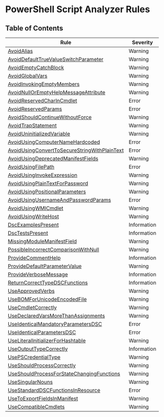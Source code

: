 # PowerShell Script Analyzer Rules
## Table of Contents

| Rule | Severity |
|------|----------------------------------|
|[AvoidAlias](./AvoidAlias.md) | Warning |
|[AvoidDefaultTrueValueSwitchParameter](./AvoidDefaultTrueValueSwitchParameter.md) | Warning|
|[AvoidEmptyCatchBlock](./AvoidEmptyCatchBlock.md) | Warning|
|[AvoidGlobalVars](./AvoidGlobalVars.md) | Warning|
|[AvoidInvokingEmptyMembers](./AvoidInvokingEmptyMembers.md) | Warning|
|[AvoidNullOrEmptyHelpMessageAttribute](./AvoidNullOrEmptyHelpMessageAttribute.md) | Warning|
|[AvoidReservedCharInCmdlet](./AvoidReservedCharInCmdlet.md) | Error |
|[AvoidReservedParams](./AvoidReservedParams.md) | Error |
|[AvoidShouldContinueWithoutForce](./AvoidShouldContinueWithoutForce.md) | Warning|
|[AvoidTrapStatement](./AvoidTrapStatement.md) | Warning|
|[AvoidUninitializedVariable](./AvoidUninitializedVariable.md) | Warning|
|[AvoidUsingComputerNameHardcoded](./AvoidUsingComputerNameHardcoded.md) | Error |
|[AvoidUsingConvertToSecureStringWithPlainText](./AvoidUsingConvertToSecureStringWithPlainText.md) | Error |
|[AvoidUsingDeprecatedManifestFields](./AvoidUsingDeprecatedManifestFields.md) | Warning|
|[AvoidUsingFilePath](./AvoidUsingFilePath.md) | Error |
|[AvoidUsingInvokeExpression](./AvoidUsingInvokeExpression.md) | Warning|
|[AvoidUsingPlainTextForPassword](./AvoidUsingPlainTextForPassword.md) | Warning|
|[AvoidUsingPositionalParameters](./AvoidUsingPositionalParameters.md) | Warning|
|[AvoidUsingUsernameAndPasswordParams](./AvoidUsingUsernameAndPasswordParams.md) | Error |
|[AvoidUsingWMICmdlet](./AvoidUsingWMICmdlet.md) | Warning|
|[AvoidUsingWriteHost](./AvoidUsingWriteHost.md) | Warning|
|[DscExamplesPresent](./DscExamplesPresent.md) | Information |
|[DscTestsPresent](./DscTestsPresent.md) | Information |
|[MissingModuleManifestField](./MissingModuleManifestField.md) | Warning|
|[PossibleIncorrectComparisonWithNull](./PossibleIncorrectComparisonWithNull.md) | Warning|
|[ProvideCommentHelp](./ProvideCommentHelp.md) | Information|
|[ProvideDefaultParameterValue](./ProvideDefaultParameterValue.md) | Warning|
|[ProvideVerboseMessage](./ProvideVerboseMessage.md) | Information |
|[ReturnCorrectTypeDSCFunctions](./ReturnCorrectTypeDSCFunctions.md) | Information |
|[UseApprovedVerbs](./UseApprovedVerbs.md) | Warning|
|[UseBOMForUnicodeEncodedFile](./UseBOMForUnicodeEncodedFile.md) | Warning|
|[UseCmdletCorrectly](./UseCmdletCorrectly.md) | Warning|
|[UseDeclaredVarsMoreThanAssignments](./UseDeclaredVarsMoreThanAssignments.md) | Warning|
|[UseIdenticalMandatoryParametersDSC](./UseIdenticalMandatoryParametersDSC.md) | Error |
|[UseIdenticalParametersDSC](./UseIdenticalParametersDSC.md) | Error |
|[UseLiteralInitializerForHashtable](./UseLiteralInitializerForHashtable.md) | Warning |
|[UseOutputTypeCorrectly](./UseOutputTypeCorrectly.md) | Information|
|[UsePSCredentialType](./UsePSCredentialType.md) | Warning|
|[UseShouldProcessCorrectly](./UseShouldProcessCorrectly.md) | Warning|
|[UseShouldProcessForStateChangingFunctions](./UseShouldProcessForStateChangingFunctions.md) | Warning|
|[UseSingularNouns](./UseSingularNouns.md) | Warning|
|[UseStandardDSCFunctionsInResource](./UseStandardDSCFunctionsInResource.md) | Error |
|[UseToExportFieldsInManifest](./UseToExportFieldsInManifest.md) | Warning|
|[UseCompatibleCmdlets](./UseCompatibleCmdlets.md) | Warning|
